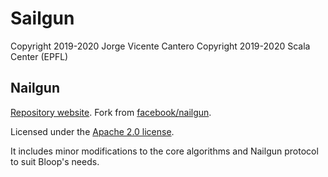 # Sailgun

Copyright 2019-2020 Jorge Vicente Cantero
Copyright 2019-2020 Scala Center (EPFL)

## Nailgun

[Repository website](https://github.com/scalacenter/nailgun/). Fork from
[facebook/nailgun](https://github.com/facebook/nailgun).

Licensed under the [Apache 2.0 license](https://github.com/scalacenter/nailgun/blob/master/LICENSE.txt).

It includes minor modifications to the core algorithms and Nailgun protocol to suit Bloop's needs.